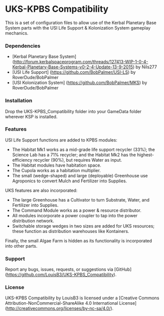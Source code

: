 UKS-KPBS Compatibility
===

This is a set of configuration files to allow use of the Kerbal Planetary Base System parts with the USI Life Support & Kolonization System gameplay mechanics.

### Dependencies

- [Kerbal Planetary Base System] (http://forum.kerbalspaceprogram.com/threads/127413-WIP-1-0-4-Kerbal-Planetary-Base-Systems-v0-2-4-Update-13-9-2015) by Nils277
- [USI Life Support] (https://github.com/BobPalmer/USI-LS) by RoverDude/BobPalmer
- [USI Kolonization System] (https://github.com/BobPalmer/MKS) by RoverDude/BobPalmer

### Installation

Drop the UKS-KPBS_Compatibility folder into your GameData folder wherever KSP is installed.

### Features

USI Life Support functions are added to KPBS modules:

- The Habitat Mk1 works as a mid-grade life support recycler (33%); the Science Lab has a 71% recycler; and the Habitat Mk2 has the highest-efficiency recycler (90%), but requires Water as input.
- The Habitat modules have habitation space.
- The Cupola works as a habitation multiplier.
- The small (wedge-shaped) and large (deployable) Greenhouse use Agroponics to convert Mulch and Fertilizer into Supplies.

UKS features are also incorporated:

- The large Greenhouse has a Cultivator to turn Substrate, Water, and Fertilizer into Supplies.
- The Command Module works as a power & resource distributor.
- All modules incorporate a power coupler to tap into the power distribution network.
- Switchable storage wedges in two sizes are added for UKS resources; these function as distribution warehouses like Kontainers.

Finally, the small Algae Farm is hidden as its functionality is incorporated into other parts.

### Support

Report any bugs, issues, requests, or suggestions via [GitHub] (https://github.com/LouisB3/UKS-KPBS_Compatibility).

### License
UKS-KPBS Compatibility by LouisB3 is licensed under a [Creative Commons Attribution-NonCommercial-ShareAlike 4.0 International License] (http://creativecommons.org/licenses/by-nc-sa/4.0/).
